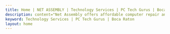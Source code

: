 ```yaml
---
title: Home | NET ASSEMBLY | Technology Services | PC Tech Gurus | Boca Raton
description: content="Net Assembly offers affordable computer repair and technology services including Custom PC builds"
keyword: Technology Services | PC Tech Gurus | Boca Raton
layout: home
---
```

